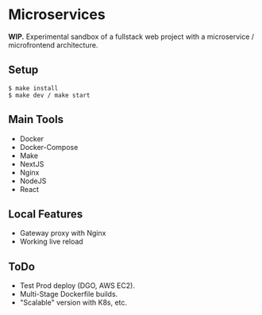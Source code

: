 # Microservices

**WIP.** Experimental sandbox of a fullstack web project with a microservice / microfrontend architecture.

## Setup

```
$ make install
$ make dev / make start
```

## Main Tools

- Docker
- Docker-Compose
- Make
- NextJS
- Nginx
- NodeJS
- React

## Local Features

- Gateway proxy with Nginx
- Working live reload

## ToDo

- Test Prod deploy (DGO, AWS EC2).
- Multi-Stage Dockerfile builds.
- "Scalable" version with K8s, etc.

